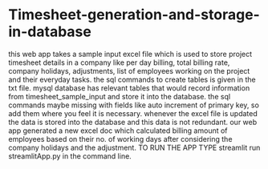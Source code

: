 # Timesheet-generation-and-storage-in-database
this web app takes a sample input excel file which is used to store project timesheet details in a company like per day billing, total billing rate, company holidays, adjustments, list of employees working on the project and their everyday tasks.
the sql commands to create tables is given in the txt file. mysql database has relevant tables that would record information from timesheet_sample_input and store it into the database. the sql commands maybe missing with fields like auto increment of primary key, so add them where you feel it is necessary.
whenever the excel file is updated the data is stored into the database and this data is not redundant. our web app generated a new excel doc which calculated billing amount of employees based on their no. of working days after considering the company holidays and the adjustment.
TO RUN THE APP TYPE streamlit run streamlitApp.py in the command line.
